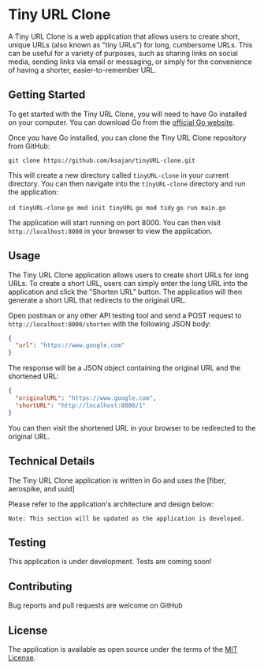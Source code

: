 # Tiny URL Clone

A Tiny URL Clone is a web application that allows users to create short, unique URLs (also known as "tiny URLs") for long, cumbersome URLs. This can be useful for a variety of purposes, such as sharing links on social media, sending links via email or messaging, or simply for the convenience of having a shorter, easier-to-remember URL.

## Getting Started

To get started with the Tiny URL Clone, you will need to have Go installed on your computer. You can download Go from the [official Go website](https://golang.org/dl/).

Once you have Go installed, you can clone the Tiny URL Clone repository from GitHub:

```git clone https://github.com/ksajan/tinyURL-clone.git```

This will create a new directory called `tinyURL-clone` in your current directory. You can then navigate into the `tinyURL-clone` directory and run the application:

```cd tinyURL-clone```
```go mod init tinyURL```
```go mod tidy```
```go run main.go```

The application will start running on port 8000. You can then visit `http://localhost:8000` in your browser to view the application.

## Usage

The Tiny URL Clone application allows users to create short URLs for long URLs. To create a short URL, users can simply enter the long URL into the application and click the "Shorten URL" button. The application will then generate a short URL that redirects to the original URL.

Open postman or any other API testing tool and send a POST request to `http://localhost:8000/shorten` with the following JSON body:

```json
{
  "url": "https://www.google.com"
}
```

The response will be a JSON object containing the original URL and the shortened URL:

```json
{
  "originalURL": "https://www.google.com",
  "shortURL": "http://localhost:8000/1"
}
```

You can then visit the shortened URL in your browser to be redirected to the original URL.

## Technical Details

The Tiny URL Clone application is written in Go and uses the [fiber, aerospike, and uuid]

Please refer to the application's architecture and design below:



`Note: This section will be updated as the application is developed.`



## Testing

This application is under development. Tests are coming soon!

## Contributing

Bug reports and pull requests are welcome on GitHub

## License

The application is available as open source under the terms of the [MIT License](https://opensource.org/licenses/MIT).


